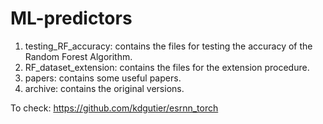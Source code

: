 # ML-predictors

1. testing_RF_accuracy: contains the files for testing the accuracy of the Random Forest Algorithm.
2. RF_dataset_extension: contains the files for the extension procedure.
3. papers: contains some useful papers.
4. archive: contains the original versions.

To check: https://github.com/kdgutier/esrnn_torch
